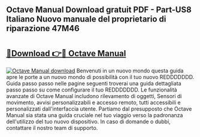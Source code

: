 ## Octave Manual Download gratuit PDF - Part-US8 Italiano Nuovo manuale del proprietario di riparazione 47M46

# <h2><a href="http://dffcl9.blite.top/?on=Octave+Manual">🔗Download 👉🔴 Octave Manual</a></h2>

[![Octave Manual download](https://i.imgur.com/lujVjoI.png)](http://dffcl9.blite.top/?on=Octave+Manual)
Benvenuti in un nuovo mondo questa guida apre le porte a un nuovo mondo di possibilità con il tuo nuovo REDDDDDDD. Guida passo passo nelle pagine seguenti troverai una guida dettagliata passo passo su come configurare il tuo REDDDDDDD. Le funzionalità avanzate di Octave Manual includono rilevamento di oggetti, Sensori di movimento, avvisi personalizzabili e accesso remoto, tutti accessibili e personalizzati dall'interfaccia utente. Partiamo dal presupposto che Octave Manual sia stata una guida cruciale nel tuo viaggio verso la padronanza dell'utilizzo del tuo nuovo dispositivo. In caso di domande o dubbi, contattare il nostro team di supporto.
